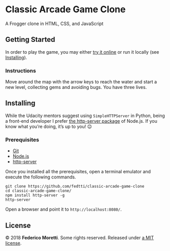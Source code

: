 # Classic Arcade Game Clone

A Frogger clone in HTML, CSS, and JavaScript

## Getting Started

In order to play the game, you may either [try it online](https://codepen.io/fedtti/full/pLwjao/) or run it locally (see [Installing](#installing)).

### Instructions

Move around the map with the arrow keys to reach the water and start a new level, collecting gems and avoiding bugs. You have three lives.

## Installing

While the Udacity mentors suggest using `SimpleHTTPServer` in Python, being a front-end developer I prefer [the http-server package](https://www.npmjs.com/package/http-server) of Node.js. If you know what you’re doing, it’s up to you! :wink:

### Prerequisites

- [Git](https://git-scm.com/)
- [Node.js](https://nodejs.org/)
- [http-server](https://www.npmjs.com/package/http-server)

Once you installed all the prerequisites, open a terminal emulator and execute the following commands.

```
git clone https://github.com/fedtti/classic-arcade-game-clone
cd classic-arcade-game-clone/
npm install http-server -g
http-server
```

Open a browser and point it to `http://localhost:8080/`.

## License

© 2018 **Federico Moretti**. Some rights reserved. Released under [a MIT license](LICENSE).